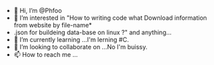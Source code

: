 - 👋 Hi, I’m @Phfoo
- 👀 I’m interested in "How to writing code what Download information from website by file-name*
- .json for buildeing data-base on linux ?" and anything...
- 🌱 I’m currently learning ...I'm lerning #C. 
- 💞️ I’m looking to collaborate on ...No I'm buissy.
- 📫 How to reach me ...

<!---
Phfoo/Phfoo is a ✨ special ✨ repository because its `README.md` (this file) appears on your GitHub profile.
You can click the Preview link to take a look at your changes.
--->
